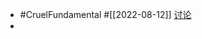 - #CruelFundamental #[[2022-08-12]] [讨论](https://github.com/CYZH1307/CruelFundamental/tree/main/homework/202208/15)
-